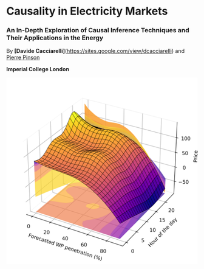# Causality in Electricity Markets

### An In-Depth Exploration of Causal Inference Techniques and Their Applications in the Energy 

By **[Davide Cacciarelli]**(https://sites.google.com/view/dcacciarelli) and [Pierre Pinson](https://pierrepinson.com/)

**Imperial College London**

<img src="penetration_apx.png" alt="cover photo" align="center" width="600px"/>